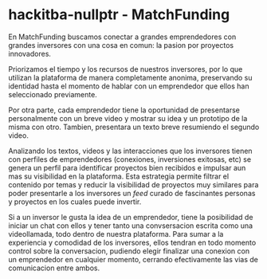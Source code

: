 # hackitba-nullptr - MatchFunding
En MatchFunding buscamos conectar a grandes emprendedores con grandes inversores con una cosa en comun: la pasion por proyectos innovadores.

Priorizamos el tiempo y los recursos de nuestros inversores, por lo que utilizan la plataforma de manera completamente anonima, preservando su identidad hasta el momento de hablar con un emprendedor que ellos han seleccionado previamente.

Por otra parte, cada emprendedor tiene la oportunidad de presentarse personalmente con un breve video y mostrar su idea y un
prototipo de la misma con otro. Tambien, presentara un texto breve resumiendo el segundo video.

Analizando los textos, videos y las interacciones que los inversores tienen con perfiles de emprendedores (conexiones, inversiones exitosas, etc) se genera un perfil para identificar proyectos bien recibidos e impulsar aun mas su visibilidad en la plataforma. Esta estrategia permite filtrar el contenido por temas y reducir la visibilidad de proyectos muy similares para poder presentarle a los inversores un *feed* curado de fascinantes personas y proyectos en los cuales puede invertir.

Si a un inversor le gusta la idea de un emprendedor, tiene la posibilidad de iniciar un chat con ellos y tener tanto una convsersacion escrita como una videollamada, todo dentro de nuestra plataforma. Para sumar a la experiencia y comodidad de los inversores, ellos tendran en todo momento control sobre la conversacion, pudiendo elegir finalizar una conexion con un emprendedor en cualquier momento, cerrando efectivamente las vias de comunicacion entre ambos.
